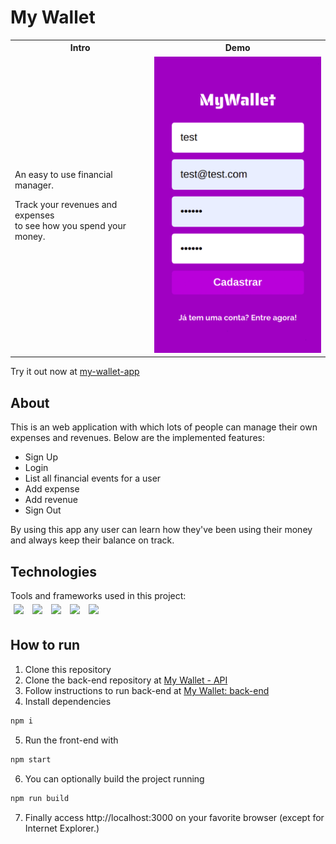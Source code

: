 # My Wallet

<table>
  <tr>
    <th> Intro </th>
    <th> Demo </th>
  </tr>
  <tr>
    <td>
      <p>An easy to use financial manager.</p>
      <p>
        Track your revenues and expenses </br>
        to see how you spend your money.
      </p>
    </td>
    <td>
      <div>
        <img src="/assets/screen-shots/my-wallet-features.gif" width="300" />
      </div>
    </td>
  </tr>
</table>

Try it out now at [my-wallet-app][my-wallet-Deploy]

## About

This is an web application with which lots of people can manage their own expenses and revenues. Below are the implemented features:

- Sign Up
- Login
- List all financial events for a user
- Add expense
- Add revenue
- Sign Out

By using this app any user can learn how they've been using their money and always keep their balance on track.

## Technologies
Tools and frameworks used in this project:<br>
<a>
  <img style='margin: 5px;' src='https://img.shields.io/badge/styled-components%20-%2320232a.svg?&style=for-the-badge&color=b8679e&logo=styled-components&logoColor=%3a3a3a'>
  <img style='margin: 5px;' src='https://img.shields.io/badge/axios%20-%2320232a.svg?&style=for-the-badge&color=informational'>
  <img style='margin: 5px;' src="https://img.shields.io/badge/react-app%20-%2320232a.svg?&style=for-the-badge&color=60ddf9&logo=react&logoColor=%2361DAFB"/>
  <img style='margin: 5px;' src="https://img.shields.io/badge/react_route%20-%2320232a.svg?&style=for-the-badge&logo=react&logoColor=%2361DAFB"/>
  <img style='margin: 5px;' src='https://img.shields.io/badge/react-icons%20-%2320232a.svg?&style=for-the-badge&color=f28dc7&logo=react-icons&logoColor=%2361DAFB'>
</a>

## How to run

1. Clone this repository
2. Clone the back-end repository at [My Wallet - API][my-wallet-API]
3. Follow instructions to run back-end at [My Wallet: back-end][my-wallet-API]
4. Install dependencies
```bash
npm i
```
5. Run the front-end with
```bash
npm start
```
6. You can optionally build the project running
```bash
npm run build
```
7. Finally access http://localhost:3000 on your favorite browser (except for Internet Explorer.)

[my-wallet-API]:https://github.com/thiagomayrink/my-wallet-api
[my-wallet-Deploy]:https://my-wallet-dun.vercel.app
